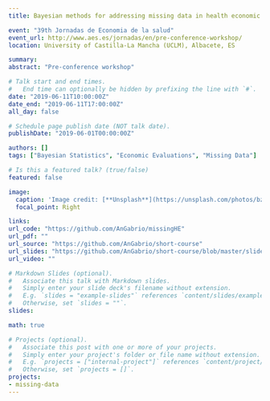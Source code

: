 ```yaml
---
title: Bayesian methods for addressing missing data in health economic evaluations

event: "39th Jornadas de Economia de la salud"
event_url: http://www.aes.es/jornadas/en/pre-conference-workshop/
location: University of Castilla-La Mancha (UCLM), Albacete, ES

summary: 
abstract: "Pre-conference workshop"

# Talk start and end times.
#   End time can optionally be hidden by prefixing the line with `#`.
date: "2019-06-11T10:00:00Z"
date_end: "2019-06-11T17:00:00Z"
all_day: false

# Schedule page publish date (NOT talk date).
publishDate: "2019-06-01T00:00:00Z"

authors: []
tags: ["Bayesian Statistics", "Economic Evaluations", "Missing Data"]

# Is this a featured talk? (true/false)
featured: false

image:
  caption: 'Image credit: [**Unsplash**](https://unsplash.com/photos/bzdhc5b3Bxs)'
  focal_point: Right

links:
url_code: "https://github.com/AnGabrio/missingHE"
url_pdf: ""
url_source: "https://github.com/AnGabrio/short-course"
url_slides: "https://github.com/AnGabrio/short-course/blob/master/slides/workshop-knitr.pdf"
url_video: ""

# Markdown Slides (optional).
#   Associate this talk with Markdown slides.
#   Simply enter your slide deck's filename without extension.
#   E.g. `slides = "example-slides"` references `content/slides/example-slides.md`.
#   Otherwise, set `slides = ""`.
slides:

math: true

# Projects (optional).
#   Associate this post with one or more of your projects.
#   Simply enter your project's folder or file name without extension.
#   E.g. `projects = ["internal-project"]` references `content/project/deep-learning/index.md`.
#   Otherwise, set `projects = []`.
projects:
- missing-data
---
```

